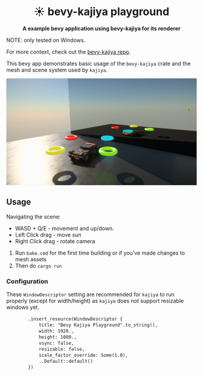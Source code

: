 <div align="center">

# ☀️ bevy-kajiya playground

**A example bevy application using bevy-kajiya for its renderer**
</div>

NOTE: only tested on Windows.

For more context, check out the [bevy-kajiya repo](https://github.com/Seabass247/bevy-kajiya). 

This bevy app demonstrates basic usage of the `bevy-kajiya` crate and the mesh and scene system used by `kajiya`.

![alt text](https://github.com/Seabass247/bevy-kajiya-playground/blob/main/screenshot.png)

## Usage

Navigating the scene:
- WASD + Q/E - movement and up/down.
- Left Click drag - move sun
- Right Click drag - rotate camera

1. Run `bake.cmd` for  the first time building or if you've made changes to mesh assets
2. Then do `cargo run`

### Configuration

These `WindowDescriptor` setting are recommended for `kajiya` to run properly (except for width/height)
as `kajiya` does not support resizable windows yet.
```
        .insert_resource(WindowDescriptor {
            title: "Bevy Kajiya Playground".to_string(),
            width: 1920.,
            height: 1080.,
            vsync: false,
            resizable: false,
            scale_factor_override: Some(1.0),
            ..Default::default()
        })
```
